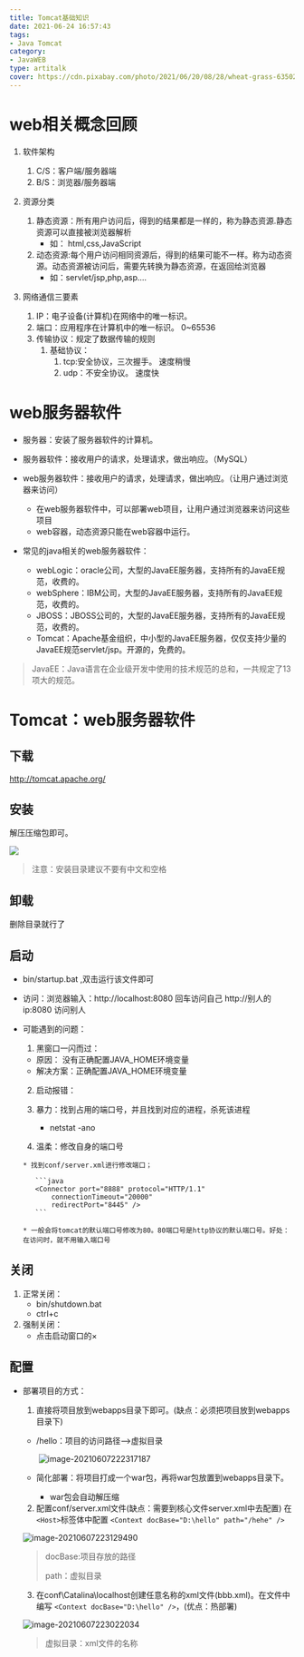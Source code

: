 ```yaml
---
title: Tomcat基础知识
date: 2021-06-24 16:57:43
tags: 
- Java Tomcat
category:
- JavaWEB
type: artitalk
cover: https://cdn.pixabay.com/photo/2021/06/20/08/28/wheat-grass-6350274_960_720.jpg
---
```


# web相关概念回顾

1. 软件架构
	1. C/S：客户端/服务器端
	2. B/S：浏览器/服务器端

2. 资源分类
	1. 静态资源：所有用户访问后，得到的结果都是一样的，称为静态资源.静态资源可以直接被浏览器解析
		* 如： html,css,JavaScript
	2. 动态资源:每个用户访问相同资源后，得到的结果可能不一样。称为动态资源。动态资源被访问后，需要先转换为静态资源，在返回给浏览器
		* 如：servlet/jsp,php,asp....

3. 网络通信三要素
	1. IP：电子设备(计算机)在网络中的唯一标识。
	2. 端口：应用程序在计算机中的唯一标识。 0~65536
	3. 传输协议：规定了数据传输的规则
		1. 基础协议：
			1. tcp:安全协议，三次握手。 速度稍慢
			2. udp：不安全协议。 速度快


# web服务器软件
* 服务器：安装了服务器软件的计算机。
* 服务器软件：接收用户的请求，处理请求，做出响应。（MySQL）
* web服务器软件：接收用户的请求，处理请求，做出响应。（让用户通过浏览器来访问）
	* 在web服务器软件中，可以部署web项目，让用户通过浏览器来访问这些项目
	* web容器，动态资源只能在web容器中运行。

* 常见的java相关的web服务器软件：
	* webLogic：oracle公司，大型的JavaEE服务器，支持所有的JavaEE规范，收费的。
	* webSphere：IBM公司，大型的JavaEE服务器，支持所有的JavaEE规范，收费的。
	* JBOSS：JBOSS公司的，大型的JavaEE服务器，支持所有的JavaEE规范，收费的。
	* Tomcat：Apache基金组织，中小型的JavaEE服务器，仅仅支持少量的JavaEE规范servlet/jsp。开源的，免费的。

> JavaEE：Java语言在企业级开发中使用的技术规范的总和，一共规定了13项大的规范。

# Tomcat：web服务器软件

## 下载

http://tomcat.apache.org/

## 安装

解压压缩包即可。

![](https://pic.imgdb.cn/item/60be2f31844ef46bb200848c.jpg)

> 注意：安装目录建议不要有中文和空格

## 卸载

删除目录就行了

## 启动

* bin/startup.bat ,双击运行该文件即可
* 访问：浏览器输入：http://localhost:8080 回车访问自己
				  http://别人的ip:8080 访问别人

* 可能遇到的问题：
  1. 黑窗口一闪而过：
  	* 原因： 没有正确配置JAVA_HOME环境变量
  	* 解决方案：正确配置JAVA_HOME环境变量

  2. 启动报错：
    1. 暴力：找到占用的端口号，并且找到对应的进程，杀死该进程
  
    	* netstat -ano
    2. 温柔：修改自身的端口号

      * 找到conf/server.xml进行修改端口；
      
         ```java
         <Connector port="8888" protocol="HTTP/1.1"
             connectionTimeout="20000"
             redirectPort="8445" />
         ```
      
      * 一般会将tomcat的默认端口号修改为80。80端口号是http协议的默认端口号。好处：在访问时，就不用输入端口号

## 关闭

1. 正常关闭：
	* bin/shutdown.bat
	* ctrl+c
2. 强制关闭：
	* 点击启动窗口的×

## 配置

* 部署项目的方式：
  1. 直接将项目放到webapps目录下即可。(缺点：必须把项目放到webapps目录下)
  	* /hello：项目的访问路径-->虚拟目录
  	
  	  ​	![image-20210607222317187](https://pic.imgdb.cn/item/60be2bf3844ef46bb2b387d6.jpg)

  	* 简化部署：将项目打成一个war包，再将war包放置到webapps目录下。
  		* war包会自动解压缩
  	
  2. 配置conf/server.xml文件(缺点：需要到核心文件server.xml中去配置)
      在`<Host>`标签体中配置
      `<Context docBase="D:\hello" path="/hehe" />`

    ![image-20210607223129490](https://pic.imgdb.cn/item/60be2dca844ef46bb2df16f5.jpg)

    > docBase:项目存放的路径
    >
    > path：虚拟目录

  3. 在conf\Catalina\localhost创建任意名称的xml文件(bbb.xml)。在文件中编写
      `<Context docBase="D:\hello" />`，(优点：热部署)

    ![image-20210607223022034](https://pic.imgdb.cn/item/60be2d88844ef46bb2d8b118.jpg)

    > 虚拟目录：xml文件的名称

